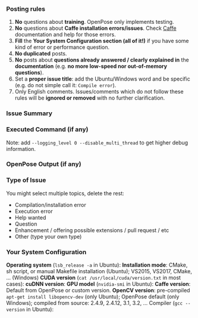 ### Posting rules
1. **No** questions about **training**. OpenPose only implements testing.
2. **No** questions about **Caffe installation errors/issues**. Check [Caffe](http://caffe.berkeleyvision.org) documentation and help for those errors.
3. **Fill** the **Your System Configuration section (all of it!)** if you have some kind of error or performance question.
4. **No duplicated** posts.
5. **No** posts about **questions already answered / clearly explained in** the **documentation** (e.g. **no more low-speed nor out-of-memory questions**).
6. Set a **proper issue title**: add the Ubuntu/Windows word and be specific (e.g. do not simple call it: `Compile error`).
7. Only English comments.
Issues/comments which do not follow these rules will be **ignored or removed** with no further clarification.



### Issue Summary



### Executed Command (if any)
Note: add `--logging_level 0 --disable_multi_thread` to get higher debug information.



### OpenPose Output (if any)



### Type of Issue
You might select multiple topics, delete the rest:
- Compilation/installation error
- Execution error
- Help wanted
- Question
- Enhancement / offering possible extensions / pull request / etc
- Other (type your own type)



### Your System Configuration
**Operating system** (`lsb_release -a` in Ubuntu):
**Installation mode**: CMake, sh script, or manual Makefile installation (Ubuntu); VS2015, VS2017, CMake, ... (Windows)
**CUDA version** (`cat /usr/local/cuda/version.txt` in most cases):
**cuDNN version**:
**GPU model** (`nvidia-smi` in Ubuntu):
**Caffe version**: Default from OpenPose or custom version.
**OpenCV version**: pre-compiled `apt-get install libopencv-dev` (only Ubuntu); OpenPose default (only Windows); compiled from source: 2.4.9, 2.4.12, 3.1, 3.2, ...
Compiler (`gcc --version` in Ubuntu):
